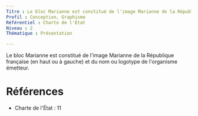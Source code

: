 ```yaml
---
Titre : Le bloc Marianne est constitué de l'image Marianne de la République française (en haut ou à gauche) et du nom ou logotype de l'organisme émetteur.
Profil : Conception, Graphisme
Référentiel : Charte de l'État
Niveau : 2
Thématique : Présentation

---
```

Le bloc Marianne est constitué de l'image Marianne de la République française (en haut ou à gauche) et du nom ou logotype de l'organisme émetteur.

# Références

*   Charte de l'État : 11